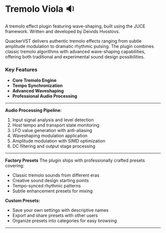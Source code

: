 # Tremolo Viola 🔉

A tremolo effect plugin featuring wave-shaping, built using the JUCE framework.
Written and developed by Deivids Hvostovs.

QuackerVST delivers authentic tremolo effects ranging from subtle amplitude modulation to dramatic rhythmic pulsing. The plugin combines classic tremolo algorithms with advanced wave-shaping capabilities, offering both traditional and experimental sound design possibilities.
### Key Features
- **Core Tremolo Engine**
- **Tempo Synchronization**
- **Advanced Waveshaping**
- **Professional Audio Processing**

---
**Audio Processing Pipeline:**
1. Input signal analysis and level detection
2. Host tempo and transport state monitoring
3. LFO value generation with anti-aliasing
4. Waveshaping modulation application
5. Amplitude modulation with SIMD optimization
6. DC filtering and output stage processing
---
**Factory Presets** 
The plugin ships with professionally crafted presets covering:
- Classic tremolo sounds from different eras
- Creative sound design starting points
- Tempo-synced rhythmic patterns
- Subtle enhancement presets for mixing

**Custom Presets:**
- Save your own settings with descriptive names
- Export and share presets with other users
- Organize presets into categories for easy browsing
---
